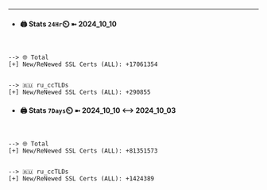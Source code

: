 

---
- #### 🖨️ **Stats** `24Hr`⏲️ ➼ 2024_10_10
```console


--> 🌐 Total
[+] New/ReNewed SSL Certs (ALL): +17061354


--> 🇷🇺 ru_ccTLDs
[+] New/ReNewed SSL Certs (ALL): +290855

```

- #### 🖨️ **Stats** `7Days`⏲️ ➼ 2024_10_10 <--> 2024_10_03
```console


--> 🌐 Total
[+] New/ReNewed SSL Certs (ALL): +81351573


--> 🇷🇺 ru_ccTLDs
[+] New/ReNewed SSL Certs (ALL): +1424389

```

